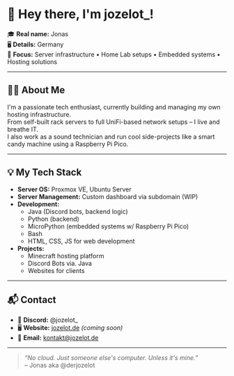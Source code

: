 # 👋 Hey there, I'm jozelot_!

🎓 **Real name:** Jonas  
🖥️ **Details:**  Germany  
🔧 **Focus:** Server infrastructure • Home Lab setups • Embedded systems • Hosting solutions

---

## 👨‍💻 About Me
I'm a passionate tech enthusiast, currently building and managing my own hosting infrastructure.  
From self-built rack servers to full UniFi-based network setups – I live and breathe IT.  
I also work as a sound technician and run cool side-projects like a smart candy machine using a Raspberry Pi Pico.

---

## 💡 My Tech Stack
- **Server OS:** Proxmox VE, Ubuntu Server
- **Server Management:** Custom dashboard via subdomain (WIP)
- **Development:**  
  - Java (Discord bots, backend logic)
  - Python (backend)
  - MicroPython (embedded systems w/ Raspberry Pi Pico)  
  - Bash
  - HTML, CSS, JS for web development
- **Projects:**  
  - Minecraft hosting platform
  - Discord Bots via. Java
  - Websites for clients

---

## 📬 Contact
- 💬 **Discord:** @jozelot_  
- 🖥️ **Website:** [jozelot.de](https://jozelot.de) *(coming soon)*  
- 📧 **Email:** kontakt@jozelot.de

---

> _“No cloud. Just someone else's computer. Unless it's mine.”_  
> – Jonas aka @derjozelot
